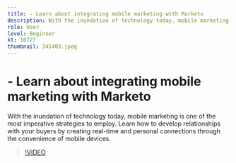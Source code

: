 ```yaml
---
title: - Learn about integrating mobile marketing with Marketo
description: With the inundation of technology today, mobile marketing is one of the most imperative strategies to employ. Learn how to develop relationships with your buye… (Descriptions should be between 60 and 160 characters)
role: User
level: Beginner
kt: 10727
thumbnail: 345403.jpeg
---
```


# - Learn about integrating mobile marketing with Marketo

With the inundation of technology today, mobile marketing is one of the most imperative strategies to employ. Learn how to develop relationships with your buyers by creating real-time and personal connections through the convenience of mobile devices.

>[!VIDEO](https://video.tv.adobe.com/v/345403/?quality=12&learn=on)
